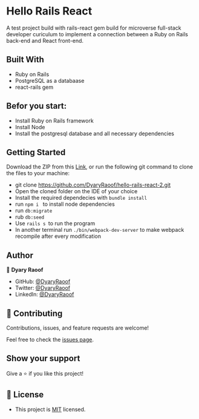 # Hello Rails React

A test project build with rails-react gem build for microverse full-stack developer curiculum to implement a connection between a Ruby on Rails back-end and React front-end.

## Built With

- Ruby on Rails
- PostgreSQL as a databaase
- react-rails gem

## Befor you start:
- Install Ruby on Rails framework
- Install Node
- Install the postgresql database and all necessary dependencies 

## Getting Started

Download the ZIP from this [Link](https://github.com/DyaryRaoof/hello-rails-react-2.git), or run the following git command to clone the files to your machine:

- git clone https://github.com/DyaryRaoof/hello-rails-react-2.git
- Open the cloned folder on the IDE of your choice
- Install the required dependecies with `bundle install`
- run `npm i ` to install node dependencies
- run `db:migrate`
- rub `db:seed`
- Use `rails s `to run the program
- In another terminal run `./bin/webpack-dev-server` to make webpack recompile after every modification


## Author

👤 **Dyary Raoof**
- GitHub: [@DyaryRaoof](https://github.com/DyaryRaoof)
- Twitter: [@DyaryRaoof](https://twitter.com/DyaryRaoof)
- LinkedIn: [@DyaryRaoof](https://linkedin.com/in/DyaryRaoof)


## 🤝 Contributing

Contributions, issues, and feature requests are welcome!

Feel free to check the [issues page](https://github.com/DyaryRaoof/hello-rails-react-2/issues).

## Show your support

Give a ⭐️ if you like this project!

## 📝 License
- This project is [MIT](./MIT.md) licensed.
